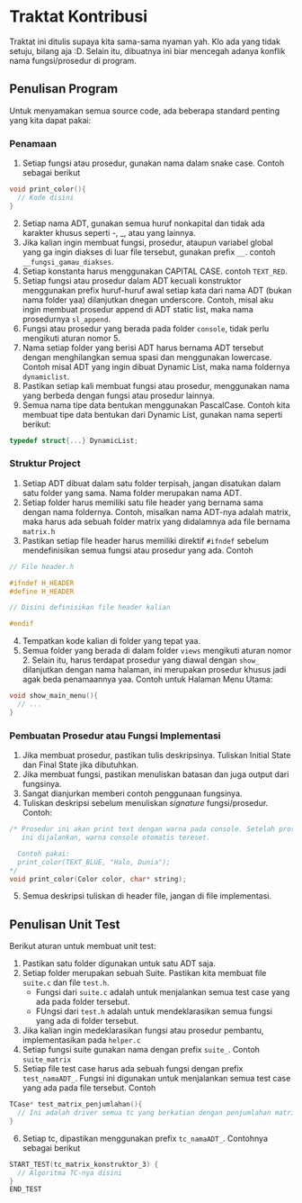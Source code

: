 # Traktat Kontribusi

Traktat ini ditulis supaya kita sama-sama nyaman yah. Klo ada yang tidak setuju, bilang aja :D. Selain itu, dibuatnya ini biar mencegah adanya konflik nama fungsi/prosedur di program.

## Penulisan Program

Untuk menyamakan semua source code, ada beberapa standard penting yang kita dapat pakai:

### Penamaan
1. Setiap fungsi atau prosedur, gunakan nama dalam snake case. Contoh sebagai berikut
```c
void print_color(){
  // Kode disini
}
```
2. Setiap nama ADT, gunakan semua huruf nonkapital dan tidak ada karakter khusus seperti -, \_, atau yang lainnya.
3. Jika kalian ingin membuat fungsi, prosedur, ataupun variabel global yang ga ingin diakses di luar file tersebut, gunakan prefix `__`. contoh `__fungsi_gamau_diakses`.
4. Setiap konstanta harus menggunakan CAPITAL CASE. contoh `TEXT_RED`.
5. Setiap fungsi atau prosedur dalam ADT kecuali konstruktor menggunakan prefix huruf-huruf awal setiap kata dari nama ADT (bukan nama folder yaa) dilanjutkan dnegan underscore. Contoh, misal aku ingin membuat prosedur append di ADT static list, maka nama prosedurnya `sl_append`. 
6. Fungsi atau prosedur yang berada pada folder `console`, tidak perlu mengikuti aturan nomor 5.
7. Nama setiap folder yang berisi ADT harus bernama ADT tersebut dengan menghilangkan semua spasi dan menggunakan lowercase. Contoh misal ADT yang ingin dibuat Dynamic List, maka nama foldernya `dynamiclist`.
8. Pastikan setiap kali membuat fungsi atau prosedur, menggunakan nama yang berbeda dengan fungsi atau prosedur lainnya.
9. Semua nama tipe data bentukan menggunakan PascalCase. Contoh kita membuat tipe data bentukan dari Dynamic List, gunakan nama seperti berikut:
```c
typedef struct{...} DynamicList;
```

### Struktur Project
1. Setiap ADT dibuat dalam satu folder terpisah, jangan disatukan dalam satu folder yang sama. Nama folder merupakan nama ADT.
2. Setiap folder harus memiliki satu file header yang bernama sama dengan nama foldernya. Contoh, misalkan nama ADT-nya adalah matrix, maka harus ada sebuah folder matrix yang didalamnya ada file bernama `matrix.h`
3. Pastikan setiap file header harus memiliki direktif `#ifndef` sebelum mendefinisikan semua fungsi atau prosedur yang  ada. Contoh
```c
// File header.h

#ifndef H_HEADER
#define H_HEADER

// Disini definisikan file header kalian

#endif
```
4. Tempatkan kode kalian di folder yang tepat yaa.
5. Semua folder yang berada di dalam folder `views` mengikuti aturan nomor 2. Selain itu, harus terdapat prosedur yang  diawal dengan `show_` dilanjutkan dengan nama halaman, ini merupakan prosedur khusus jadi agak beda penamaannya yaa. Contoh untuk Halaman Menu Utama:
```c
void show_main_menu(){
  // ...
}
```

### Pembuatan Prosedur atau Fungsi Implementasi
1. Jika membuat prosedur, pastikan tulis deskripsinya. Tuliskan Initial State dan Final State jika dibutuhkan.
2. Jika membuat fungsi, pastikan menuliskan batasan dan juga output dari fungsinya.
3. Sangat dianjurkan memberi contoh penggunaan fungsinya.
4. Tuliskan deskripsi sebelum menuliskan _signature_ fungsi/prosedur. Contoh:
```c
/* Prosedur ini akan print text dengan warna pada console. Setelah prosedur
   ini dijalankan, warna console otomatis tereset.

  Contoh pakai:
  print_color(TEXT_BLUE, "Halo, Dunia");
*/
void print_color(Color color, char* string);

```
5. Semua deskripsi tuliskan di header file, jangan di file implementasi.

## Penulisan Unit Test

Berikut aturan untuk membuat unit test:
1. Pastikan satu folder digunakan untuk satu ADT saja.
2. Setiap folder merupakan sebuah Suite. Pastikan kita membuat file `suite.c` dan file `test.h`.
   * Fungsi dari `suite.c` adalah untuk menjalankan semua test case yang ada pada folder tersebut.
   * FUngsi dari `test.h` adalah untuk mendeklarasikan semua fungsi yang ada di folder tersebut.
3. Jika kalian ingin medeklarasikan fungsi atau prosedur pembantu, implementasikan pada `helper.c`
4. Setiap fungsi suite gunakan nama dengan prefix `suite_`. Contoh `suite_matrix`
5. Setiap file test case harus ada sebuah fungsi dengan prefix `test_namaADT_`. Fungsi ini digunakan untuk menjalankan semua test case yang ada pada file tersebut. Contoh
```c
TCase* test_matrix_penjumlahan(){
  // Ini adalah driver semua tc yang berkatian dengan penjumlahan matriks
}
```
6. Setiap tc, dipastikan menggunakan prefix `tc_namaADT_`. Contohnya sebagai berikut
```c
START_TEST(tc_matrix_konstruktor_3) {
  // Algoritma TC-nya disini
}
END_TEST
```
